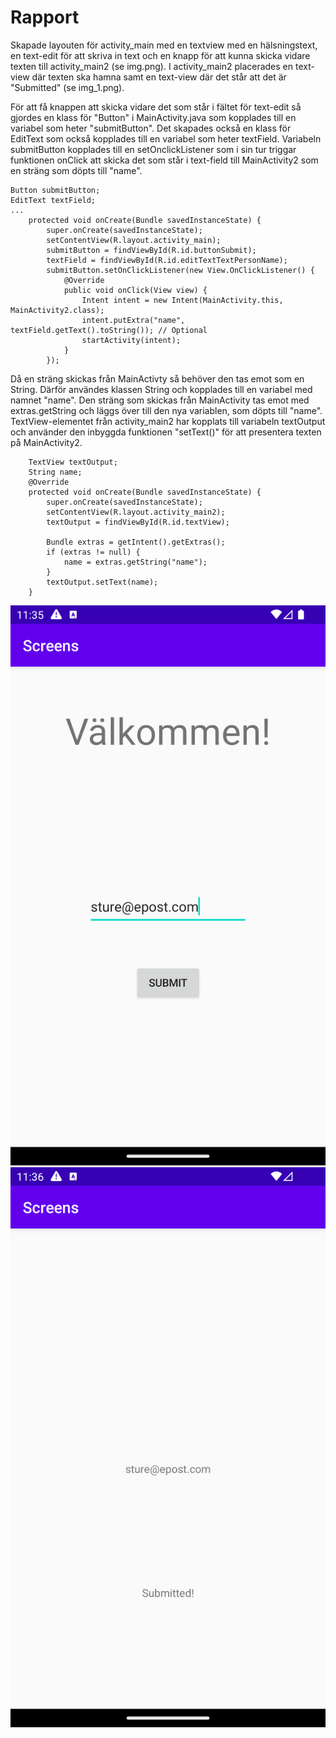 
# Rapport

Skapade layouten för activity_main med en textview med en hälsningstext, en text-edit för att skriva in text 
och en knapp för att kunna skicka vidare texten till activity_main2 (se img.png). I activity_main2 placerades en text-view
där texten ska hamna samt en text-view där det står att det är "Submitted" (se img_1.png).

För att få knappen att skicka vidare det som står i fältet för text-edit så gjordes en klass för "Button"
i MainActivity.java som kopplades till en variabel som heter "submitButton". Det skapades också en klass 
för EditText som också kopplades till en variabel som heter textField.
Variabeln submitButton kopplades till en setOnclickListener som i sin tur triggar funktionen onClick att 
skicka det som står i text-field till MainActivity2 som en sträng som döpts till "name". 
```
Button submitButton;
EditText textField;
...
    protected void onCreate(Bundle savedInstanceState) {
        super.onCreate(savedInstanceState);
        setContentView(R.layout.activity_main);
        submitButton = findViewById(R.id.buttonSubmit);
        textField = findViewById(R.id.editTextTextPersonName);
        submitButton.setOnClickListener(new View.OnClickListener() {
            @Override
            public void onClick(View view) {
                Intent intent = new Intent(MainActivity.this, MainActivity2.class);
                intent.putExtra("name", textField.getText().toString()); // Optional
                startActivity(intent);
            }
        });
```
Då en sträng skickas från MainActivty så behöver den tas emot som en String. Därför användes klassen String
och kopplades till en variabel med namnet "name". Den sträng som skickas från MainActivity tas emot med 
extras.getString och läggs över till den nya variablen, som döpts till "name". TextView-elementet från 
activity_main2 har kopplats till variabeln textOutput och använder den inbyggda funktionen "setText()"
för att presentera texten på MainActivity2. 

```
    TextView textOutput;
    String name;
    @Override
    protected void onCreate(Bundle savedInstanceState) {
        super.onCreate(savedInstanceState);
        setContentView(R.layout.activity_main2);
        textOutput = findViewById(R.id.textView);

        Bundle extras = getIntent().getExtras();
        if (extras != null) {
            name = extras.getString("name");
        }
        textOutput.setText(name);
    }
```

![img.png](img.png)
![img_1.png](img_1.png)
